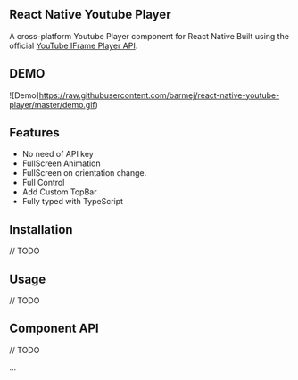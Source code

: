 ## React Native Youtube Player

A cross-platform Youtube Player component for React Native Built using the official [YouTube IFrame Player API](https://developers.google.com/youtube/iframe_api_reference).

## DEMO

![Demo]https://raw.githubusercontent.com/barmej/react-native-youtube-player/master/demo.gif)

## Features

- No need of API key
- FullScreen Animation
- FullScreen on orientation change.
- Full Control
- Add Custom TopBar
- Fully typed with TypeScript

## Installation

// TODO

## Usage

// TODO

## Component API

// TODO

...
